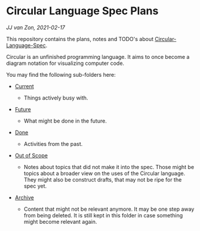 Circular Language Spec Plans
============================

*JJ van Zon, 2021-02-17*

This repository contains the plans, notes and TODO's about [Circular-Language-Spec](https://github.com/jjvanzon/Circular-Language-Spec).

Circular is an unfinished programming language. It aims to once become a diagram notation for visualizing computer code.

You may find the following sub-folders here:

- [Current](current)
    
    - Things actively busy with.

- [Future](future)

    - What might be done in the future.

- [Done](done)

    - Activities from the past.

- [Out of Scope](out-of-scope)
    
    - Notes about topics that did not make it into the spec. Those might be topics about a broader view on the uses of the Circular language. They might also be construct drafts, that may not be ripe for the spec yet.

- [Archive](archive)

    - Content that might not be relevant anymore. It may be one step away from being deleted. It is still kept in this folder in case something might become relevant again.